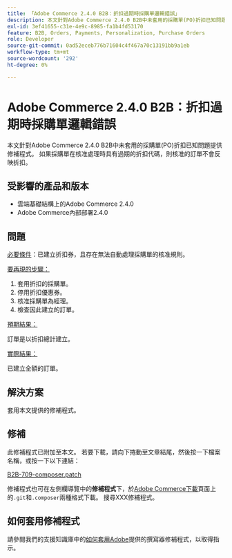 ```yaml
---
title: 「Adobe Commerce 2.4.0 B2B：折扣過期時採購單邏輯錯誤」
description: 本文針對Adobe Commerce 2.4.0 B2B中未套用的採購單(PO)折扣已知問題提供修補程式。 如果採購單在核准處理時具有過期的折扣代碼，則核准的訂單不會反映折扣。
exl-id: 3ef41655-c31e-4e9c-8985-fa1b4fd53170
feature: B2B, Orders, Payments, Personalization, Purchase Orders
role: Developer
source-git-commit: 0ad52eceb776b71604c4f467a70c13191bb9a1eb
workflow-type: tm+mt
source-wordcount: '292'
ht-degree: 0%

---
```


# Adobe Commerce 2.4.0 B2B：折扣過期時採購單邏輯錯誤

本文針對Adobe Commerce 2.4.0 B2B中未套用的採購單(PO)折扣已知問題提供修補程式。 如果採購單在核准處理時具有過期的折扣代碼，則核准的訂單不會反映折扣。

## 受影響的產品和版本

* 雲端基礎結構上的Adobe Commerce 2.4.0
* Adobe Commerce內部部署2.4.0

## 問題

<u>必要條件</u>：已建立折扣券，且存在無法自動處理採購單的核准規則。

<u>要再現的步驟：</u>

1. 套用折扣的採購單。
1. 停用折扣優惠券。
1. 核准採購單為經理。
1. 檢查因此建立的訂單。

<u>預期結果：</u>

訂單是以折扣總計建立。

<u>實際結果：</u>

已建立全額的訂單。

## 解決方案

套用本文提供的修補程式。

## 修補

此修補程式已附加至本文。 若要下載，請向下捲動至文章結尾，然後按一下檔案名稱，或按一下以下連結：

[B2B-709-composer.patch](assets/B2B-709-composer.patch.zip)

修補程式也可在左側欄導覽中的&#x200B;**修補程式**&#x200B;下，於[Adobe Commerce下載](https://magento.com/tech-resources/download)頁面上的`.git`和`.composer`兩種格式下載。 搜尋XXX修補程式。

## 如何套用修補程式

請參閱我們的支援知識庫中的[如何套用Adobe](/help/how-to/general/how-to-apply-a-composer-patch-provided-by-magento.md)提供的撰寫器修補程式，以取得指示。
